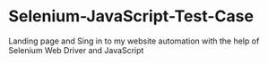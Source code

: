 # Selenium-JavaScript-Test-Case
Landing page and Sing in to my website automation with the help of Selenium Web Driver and JavaScript

